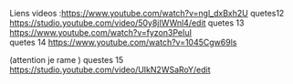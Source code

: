 Liens videos :https://www.youtube.com/watch?v=ngl_dxBxh2U
quetes12 https://studio.youtube.com/video/50y8jIWWnl4/edit
quetes 13 https://www.youtube.com/watch?v=fyzon3PeIuI  
quetes 14 https://www.youtube.com/watch?v=1045Cgw69ls

(attention je rame )
questes 15 https://studio.youtube.com/video/UIkN2WSaRoY/edit

